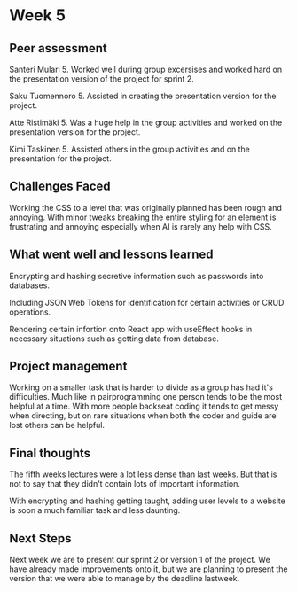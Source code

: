 # Week 5
## Peer assessment
Santeri Mulari 5. Worked well during group excersises and worked hard on the presentation version of the project for sprint 2.

Saku Tuomennoro 5. Assisted in creating the presentation version for the project.

Atte Ristimäki 5. Was a huge help in the group activities and worked on the presentation version for the project.

Kimi Taskinen 5. Assisted others in the group activities and on the presentation for the project.

## Challenges Faced
Working the CSS to a level that was originally planned has been rough and annoying. With minor tweaks breaking the entire styling for an element is frustrating and annoying especially when AI is rarely any help with CSS.

## What went well and lessons learned
Encrypting and hashing secretive information such as passwords into databases.

Including JSON Web Tokens for identification for certain activities or CRUD operations.

Rendering certain infortion onto React app with useEffect hooks in necessary situations such as getting data from database.

## Project management
Working on a smaller task that is harder to divide as a group has had it's difficulties. Much like in pairprogramming one person tends to be the most helpful at a time. With more people backseat coding it tends to get messy when directing, but on rare situations when both the coder and guide are lost others can be helpful.


## Final thoughts
The fifth weeks lectures were a lot less dense than last weeks. But that is not to say that they didn't contain lots of important information.

With encrypting and hashing getting taught, adding user levels to a website is soon a much familiar task and less daunting.

## Next Steps
Next week we are to present our sprint 2 or version 1 of the project. We have already made improvements onto it, but we are planning to present the version that we were able to manage by the deadline lastweek.